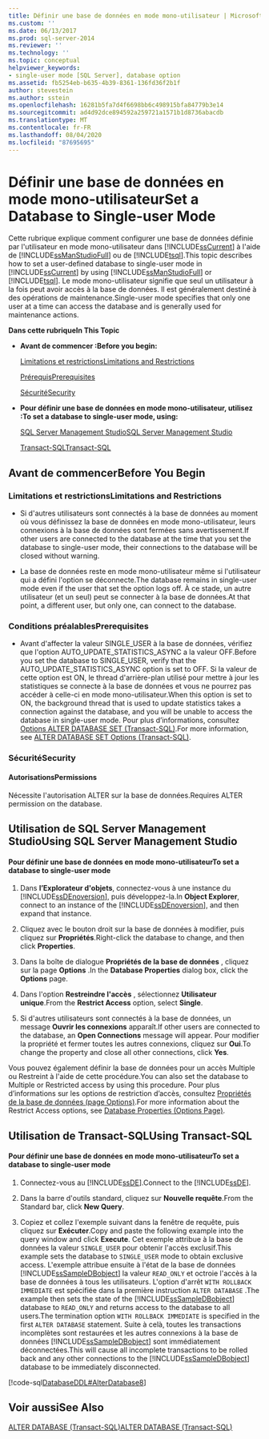 ```yaml
---
title: Définir une base de données en mode mono-utilisateur | Microsoft Docs
ms.custom: ''
ms.date: 06/13/2017
ms.prod: sql-server-2014
ms.reviewer: ''
ms.technology: ''
ms.topic: conceptual
helpviewer_keywords:
- single-user mode [SQL Server], database option
ms.assetid: fb5254eb-b635-4b39-8361-136fd36f2b1f
author: stevestein
ms.author: sstein
ms.openlocfilehash: 16281b5fa7d4f6698bb6c498915bfa84779b3e14
ms.sourcegitcommit: ad4d92dce894592a259721a1571b1d8736abacdb
ms.translationtype: MT
ms.contentlocale: fr-FR
ms.lasthandoff: 08/04/2020
ms.locfileid: "87695695"
---
```

# <a name="set-a-database-to-single-user-mode"></a><span data-ttu-id="cccbe-102">Définir une base de données en mode mono-utilisateur</span><span class="sxs-lookup"><span data-stu-id="cccbe-102">Set a Database to Single-user Mode</span></span>
  <span data-ttu-id="cccbe-103">Cette rubrique explique comment configurer une base de données définie par l'utilisateur en mode mono-utilisateur dans [!INCLUDE[ssCurrent](../../includes/sscurrent-md.md)] à l'aide de [!INCLUDE[ssManStudioFull](../../includes/ssmanstudiofull-md.md)] ou de [!INCLUDE[tsql](../../includes/tsql-md.md)].</span><span class="sxs-lookup"><span data-stu-id="cccbe-103">This topic describes how to set a user-defined database to single-user mode in [!INCLUDE[ssCurrent](../../includes/sscurrent-md.md)] by using [!INCLUDE[ssManStudioFull](../../includes/ssmanstudiofull-md.md)] or [!INCLUDE[tsql](../../includes/tsql-md.md)].</span></span> <span data-ttu-id="cccbe-104">Le mode mono-utilisateur signifie que seul un utilisateur à la fois peut avoir accès à la base de données. Il est généralement destiné à des opérations de maintenance.</span><span class="sxs-lookup"><span data-stu-id="cccbe-104">Single-user mode specifies that only one user at a time can access the database and is generally used for maintenance actions.</span></span>  
  
 <span data-ttu-id="cccbe-105">**Dans cette rubrique**</span><span class="sxs-lookup"><span data-stu-id="cccbe-105">**In This Topic**</span></span>  
  
-   <span data-ttu-id="cccbe-106">**Avant de commencer :**</span><span class="sxs-lookup"><span data-stu-id="cccbe-106">**Before you begin:**</span></span>  
  
     [<span data-ttu-id="cccbe-107">Limitations et restrictions</span><span class="sxs-lookup"><span data-stu-id="cccbe-107">Limitations and Restrictions</span></span>](#Restrictions)  
  
     [<span data-ttu-id="cccbe-108">Prérequis</span><span class="sxs-lookup"><span data-stu-id="cccbe-108">Prerequisites</span></span>](#Prerequisites)  
  
     [<span data-ttu-id="cccbe-109">Sécurité</span><span class="sxs-lookup"><span data-stu-id="cccbe-109">Security</span></span>](#Security)  
  
-   <span data-ttu-id="cccbe-110">**Pour définir une base de données en mode mono-utilisateur, utilisez :**</span><span class="sxs-lookup"><span data-stu-id="cccbe-110">**To set a database to single-user mode, using:**</span></span>  
  
     [<span data-ttu-id="cccbe-111">SQL Server Management Studio</span><span class="sxs-lookup"><span data-stu-id="cccbe-111">SQL Server Management Studio</span></span>](#SSMSProcedure)  
  
     [<span data-ttu-id="cccbe-112">Transact-SQL</span><span class="sxs-lookup"><span data-stu-id="cccbe-112">Transact-SQL</span></span>](#TsqlProcedure)  
  
##  <a name="before-you-begin"></a><a name="BeforeYouBegin"></a> <span data-ttu-id="cccbe-113">Avant de commencer</span><span class="sxs-lookup"><span data-stu-id="cccbe-113">Before You Begin</span></span>  
  
###  <a name="limitations-and-restrictions"></a><a name="Restrictions"></a> <span data-ttu-id="cccbe-114">Limitations et restrictions</span><span class="sxs-lookup"><span data-stu-id="cccbe-114">Limitations and Restrictions</span></span>  
  
-   <span data-ttu-id="cccbe-115">Si d'autres utilisateurs sont connectés à la base de données au moment où vous définissez la base de données en mode mono-utilisateur, leurs connexions à la base de données sont fermées sans avertissement.</span><span class="sxs-lookup"><span data-stu-id="cccbe-115">If other users are connected to the database at the time that you set the database to single-user mode, their connections to the database will be closed without warning.</span></span>  
  
-   <span data-ttu-id="cccbe-116">La base de données reste en mode mono-utilisateur même si l'utilisateur qui a défini l'option se déconnecte.</span><span class="sxs-lookup"><span data-stu-id="cccbe-116">The database remains in single-user mode even if the user that set the option logs off.</span></span> <span data-ttu-id="cccbe-117">À ce stade, un autre utilisateur (et un seul) peut se connecter à la base de données.</span><span class="sxs-lookup"><span data-stu-id="cccbe-117">At that point, a different user, but only one, can connect to the database.</span></span>  
  
###  <a name="prerequisites"></a><a name="Prerequisites"></a> <span data-ttu-id="cccbe-118">Conditions préalables</span><span class="sxs-lookup"><span data-stu-id="cccbe-118">Prerequisites</span></span>  
  
-   <span data-ttu-id="cccbe-119">Avant d'affecter la valeur SINGLE_USER à la base de données, vérifiez que l'option AUTO_UPDATE_STATISTICS_ASYNC a la valeur OFF.</span><span class="sxs-lookup"><span data-stu-id="cccbe-119">Before you set the database to SINGLE_USER, verify that the AUTO_UPDATE_STATISTICS_ASYNC option is set to OFF.</span></span> <span data-ttu-id="cccbe-120">Si la valeur de cette option est ON, le thread d'arrière-plan utilisé pour mettre à jour les statistiques se connecte à la base de données et vous ne pourrez pas accéder à celle-ci en mode mono-utilisateur.</span><span class="sxs-lookup"><span data-stu-id="cccbe-120">When this option is set to ON, the background thread that is used to update statistics takes a connection against the database, and you will be unable to access the database in single-user mode.</span></span> <span data-ttu-id="cccbe-121">Pour plus d’informations, consultez [Options ALTER DATABASE SET &#40;Transact-SQL&#41;](/sql/t-sql/statements/alter-database-transact-sql-set-options).</span><span class="sxs-lookup"><span data-stu-id="cccbe-121">For more information, see [ALTER DATABASE SET Options &#40;Transact-SQL&#41;](/sql/t-sql/statements/alter-database-transact-sql-set-options).</span></span>  
  
###  <a name="security"></a><a name="Security"></a> <span data-ttu-id="cccbe-122">Sécurité</span><span class="sxs-lookup"><span data-stu-id="cccbe-122">Security</span></span>  
  
####  <a name="permissions"></a><a name="Permissions"></a> <span data-ttu-id="cccbe-123">Autorisations</span><span class="sxs-lookup"><span data-stu-id="cccbe-123">Permissions</span></span>  
 <span data-ttu-id="cccbe-124">Nécessite l'autorisation ALTER sur la base de données.</span><span class="sxs-lookup"><span data-stu-id="cccbe-124">Requires ALTER permission on the database.</span></span>  
  
##  <a name="using-sql-server-management-studio"></a><a name="SSMSProcedure"></a> <span data-ttu-id="cccbe-125">Utilisation de SQL Server Management Studio</span><span class="sxs-lookup"><span data-stu-id="cccbe-125">Using SQL Server Management Studio</span></span>  
  
#### <a name="to-set-a-database-to-single-user-mode"></a><span data-ttu-id="cccbe-126">Pour définir une base de données en mode mono-utilisateur</span><span class="sxs-lookup"><span data-stu-id="cccbe-126">To set a database to single-user mode</span></span>  
  
1.  <span data-ttu-id="cccbe-127">Dans **l’Explorateur d'objets**, connectez-vous à une instance du [!INCLUDE[ssDEnoversion](../../includes/ssdenoversion-md.md)], puis développez-la.</span><span class="sxs-lookup"><span data-stu-id="cccbe-127">In **Object Explorer**, connect to an instance of the [!INCLUDE[ssDEnoversion](../../includes/ssdenoversion-md.md)], and then expand that instance.</span></span>  
  
2.  <span data-ttu-id="cccbe-128">Cliquez avec le bouton droit sur la base de données à modifier, puis cliquez sur **Propriétés**.</span><span class="sxs-lookup"><span data-stu-id="cccbe-128">Right-click the database to change, and then click **Properties**.</span></span>  
  
3.  <span data-ttu-id="cccbe-129">Dans la boîte de dialogue **Propriétés de la base de données** , cliquez sur la page **Options** .</span><span class="sxs-lookup"><span data-stu-id="cccbe-129">In the **Database Properties** dialog box, click the **Options** page.</span></span>  
  
4.  <span data-ttu-id="cccbe-130">Dans l'option **Restreindre l'accès** , sélectionnez **Utilisateur unique**.</span><span class="sxs-lookup"><span data-stu-id="cccbe-130">From the **Restrict Access** option, select **Single**.</span></span>  
  
5.  <span data-ttu-id="cccbe-131">Si d'autres utilisateurs sont connectés à la base de données, un message **Ouvrir les connexions** apparaît.</span><span class="sxs-lookup"><span data-stu-id="cccbe-131">If other users are connected to the database, an **Open Connections** message will appear.</span></span> <span data-ttu-id="cccbe-132">Pour modifier la propriété et fermer toutes les autres connexions, cliquez sur **Oui**.</span><span class="sxs-lookup"><span data-stu-id="cccbe-132">To change the property and close all other connections, click **Yes**.</span></span>  
  
 <span data-ttu-id="cccbe-133">Vous pouvez également définir la base de données pour un accès Multiple ou Restreint à l'aide de cette procédure.</span><span class="sxs-lookup"><span data-stu-id="cccbe-133">You can also set the database to Multiple or Restricted access by using this procedure.</span></span> <span data-ttu-id="cccbe-134">Pour plus d’informations sur les options de restriction d’accès, consultez [Propriétés de la base de données &#40;page Options&#41;](database-properties-options-page.md).</span><span class="sxs-lookup"><span data-stu-id="cccbe-134">For more information about the Restrict Access options, see [Database Properties &#40;Options Page&#41;](database-properties-options-page.md).</span></span>  
  
##  <a name="using-transact-sql"></a><a name="TsqlProcedure"></a> <span data-ttu-id="cccbe-135">Utilisation de Transact-SQL</span><span class="sxs-lookup"><span data-stu-id="cccbe-135">Using Transact-SQL</span></span>  
  
#### <a name="to-set-a-database-to-single-user-mode"></a><span data-ttu-id="cccbe-136">Pour définir une base de données en mode mono-utilisateur</span><span class="sxs-lookup"><span data-stu-id="cccbe-136">To set a database to single-user mode</span></span>  
  
1.  <span data-ttu-id="cccbe-137">Connectez-vous au [!INCLUDE[ssDE](../../includes/ssde-md.md)].</span><span class="sxs-lookup"><span data-stu-id="cccbe-137">Connect to the [!INCLUDE[ssDE](../../includes/ssde-md.md)].</span></span>  
  
2.  <span data-ttu-id="cccbe-138">Dans la barre d'outils standard, cliquez sur **Nouvelle requête**.</span><span class="sxs-lookup"><span data-stu-id="cccbe-138">From the Standard bar, click **New Query**.</span></span>  
  
3.  <span data-ttu-id="cccbe-139">Copiez et collez l'exemple suivant dans la fenêtre de requête, puis cliquez sur **Exécuter**.</span><span class="sxs-lookup"><span data-stu-id="cccbe-139">Copy and paste the following example into the query window and click **Execute**.</span></span> <span data-ttu-id="cccbe-140">Cet exemple attribue à la base de données la valeur `SINGLE_USER` pour obtenir l'accès exclusif.</span><span class="sxs-lookup"><span data-stu-id="cccbe-140">This example sets the database to `SINGLE_USER` mode to obtain exclusive access.</span></span> <span data-ttu-id="cccbe-141">L'exemple attribue ensuite à l'état de la base de données [!INCLUDE[ssSampleDBobject](../../../includes/sssampledbobject-md.md)] la valeur `READ_ONLY` et octroie l'accès à la base de données à tous les utilisateurs. L'option d'arrêt `WITH ROLLBACK IMMEDIATE` est spécifiée dans la première instruction `ALTER DATABASE` .</span><span class="sxs-lookup"><span data-stu-id="cccbe-141">The example then sets the state of the [!INCLUDE[ssSampleDBobject](../../../includes/sssampledbobject-md.md)] database to `READ_ONLY` and returns access to the database to all users.The termination option `WITH ROLLBACK IMMEDIATE` is specified in the first `ALTER DATABASE` statement.</span></span> <span data-ttu-id="cccbe-142">Suite à celà, toutes les transactions incomplètes sont restaurées et les autres connexions à la base de données [!INCLUDE[ssSampleDBobject](../../../includes/sssampledbobject-md.md)] sont immédiatement déconnectées.</span><span class="sxs-lookup"><span data-stu-id="cccbe-142">This will cause all incomplete transactions to be rolled back and any other connections to the [!INCLUDE[ssSampleDBobject](../../../includes/sssampledbobject-md.md)] database to be immediately disconnected.</span></span>  
  
 [!code-sql[DatabaseDDL#AlterDatabase8](../../snippets/tsql/SQL14/tsql/databaseddl/transact-sql/alterdatabase.sql#alterdatabase8)]  
  
## <a name="see-also"></a><span data-ttu-id="cccbe-143">Voir aussi</span><span class="sxs-lookup"><span data-stu-id="cccbe-143">See Also</span></span>  
 [<span data-ttu-id="cccbe-144">ALTER DATABASE &#40;Transact-SQL&#41;</span><span class="sxs-lookup"><span data-stu-id="cccbe-144">ALTER DATABASE &#40;Transact-SQL&#41;</span></span>](/sql/t-sql/statements/alter-database-transact-sql)  
  
  
